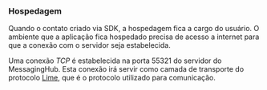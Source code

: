 ### Hospedagem

Quando o contato criado via SDK, a hospedagem fica a cargo do usuário. O ambiente que a aplicação fica hospedado precisa de acesso a internet para que a conexão com o servidor seja estabelecida.

Uma conexão *TCP* é estabelecida na porta 55321 do servidor do MessagingHub. Esta conexão irá servir como camada de transporte do protocolo [Lime](http://limeprotocol.org/), que é o protocolo utilizado para comunicação.


